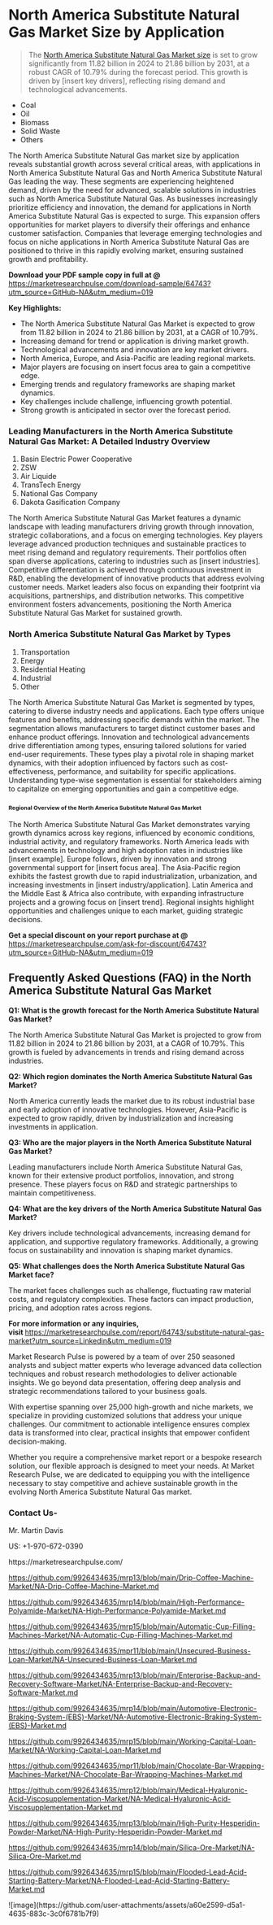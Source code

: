<h1>North America Substitute Natural Gas Market&nbsp;Size by Application</h1><blockquote><p>The <a href="https://marketresearchpulse.com/download-sample/64743?utm_source=GitHub-NA&amp;utm_medium=019">North America Substitute Natural Gas Market size</a> is set to grow significantly from 11.82 billion in 2024 to 21.86 billion by 2031, at a robust CAGR of 10.79% during the forecast period. This growth is driven by [insert key drivers], reflecting rising demand and technological advancements.</p></blockquote><ul><li>Coal<li> Oil<li> Biomass<li> Solid Waste<li> Others</li></ul><p>The North America Substitute Natural Gas market size by application reveals substantial growth across several critical areas, with applications in North America Substitute Natural Gas and North America Substitute Natural Gas leading the way. These segments are experiencing heightened demand, driven by the need for advanced, scalable solutions in industries such as North America Substitute Natural Gas. As businesses increasingly prioritize efficiency and innovation, the demand for applications in North America Substitute Natural Gas is expected to surge. This expansion offers opportunities for market players to diversify their offerings and enhance customer satisfaction. Companies that leverage emerging technologies and focus on niche applications in North America Substitute Natural Gas are positioned to thrive in this rapidly evolving market, ensuring sustained growth and profitability.</p><p><strong>Download your PDF sample copy in full at @ </strong><a href="https://marketresearchpulse.com/download-sample/64743?utm_source=GitHub-NA&amp;utm_medium=019">https://marketresearchpulse.com/download-sample/64743?utm_source=GitHub-NA&amp;utm_medium=019</a></p><p><strong>Key Highlights: </strong></p><ul><li>The North America Substitute Natural Gas Market is expected to grow from 11.82 billion in 2024 to 21.86 billion by 2031, at a CAGR of 10.79%.</li><li>Increasing demand for trend or application is driving market growth.</li><li>Technological advancements and innovation are key market drivers.</li><li>North America, Europe, and Asia-Pacific are leading regional markets.</li><li>Major players are focusing on insert focus area to gain a competitive edge.</li><li>Emerging trends and regulatory frameworks are shaping market dynamics.</li><li>Key challenges include challenge, influencing growth potential.</li><li>Strong growth is anticipated in sector over the forecast period.</li></ul><h3>Leading Manufacturers in the North America Substitute Natural Gas Market: A Detailed Industry Overview</h3><ol><li>Basin Electric Power Cooperative</li><li>ZSW</li><li>Air Liquide</li><li>TransTech Energy</li><li>National Gas Company</li><li>Dakota Gasification Company</li></ol><div class="flex max-w-full flex-col flex-grow"><div class="min-h-8 text-message flex w-full flex-col items-end gap-2 whitespace-normal break-words [.text-message+&amp;]:mt-5" dir="auto" data-message-author-role="assistant" data-message-id="fd8432e4-4910-450d-b182-61b7bfb0a01f" data-message-model-slug="gpt-4o"><div class="flex w-full flex-col gap-1 empty:hidden first:pt-[3px]"><div class="markdown prose w-full break-words dark:prose-invert light"><p>The North America Substitute Natural Gas Market features a dynamic landscape with leading manufacturers driving growth through innovation, strategic collaborations, and a focus on emerging technologies. Key players leverage advanced production techniques and sustainable practices to meet rising demand and regulatory requirements. Their portfolios often span diverse applications, catering to industries such as [insert industries]. Competitive differentiation is achieved through continuous investment in R&amp;D, enabling the development of innovative products that address evolving customer needs. Market leaders also focus on expanding their footprint via acquisitions, partnerships, and distribution networks. This competitive environment fosters advancements, positioning the North America Substitute Natural Gas Market for sustained growth.</p></div></div></div></div><h3>North America Substitute Natural Gas Market by Types</h3><ol><li>Transportation<li> Energy<li> Residential Heating<li> Industrial<li> Other</li></ol><div class="flex max-w-full flex-col flex-grow"><div class="min-h-8 text-message flex w-full flex-col items-end gap-2 whitespace-normal break-words [.text-message+&amp;]:mt-5" dir="auto" data-message-author-role="assistant" data-message-id="084470be-0bb7-4664-bddf-5156b4f41249" data-message-model-slug="gpt-4o-mini"><div class="flex w-full flex-col gap-1 empty:hidden first:pt-[3px]"><div class="markdown prose w-full break-words dark:prose-invert light"><p>The North America Substitute Natural Gas Market is segmented by types, catering to diverse industry needs and applications. Each type offers unique features and benefits, addressing specific demands within the market. The segmentation allows manufacturers to target distinct customer bases and enhance product offerings. Innovation and technological advancements drive differentiation among types, ensuring tailored solutions for varied end-user requirements. These types play a pivotal role in shaping market dynamics, with their adoption influenced by factors such as cost-effectiveness, performance, and suitability for specific applications. Understanding type-wise segmentation is essential for stakeholders aiming to capitalize on emerging opportunities and gain a competitive edge.</p></div></div></div></div><h3><span style="font-size: 11px;">Regional Overview of the North America Substitute Natural Gas Market</span></h3><div class="flex max-w-full flex-col flex-grow"><div class="min-h-8 text-message flex w-full flex-col items-end gap-2 whitespace-normal break-words [.text-message+&amp;]:mt-5" dir="auto" data-message-author-role="assistant" data-message-id="e9038762-ce64-4e30-91c9-9bd413514231" data-message-model-slug="gpt-4o-mini"><div class="flex w-full flex-col gap-1 empty:hidden first:pt-[3px]"><div class="markdown prose w-full break-words dark:prose-invert light"><p>The North America Substitute Natural Gas Market demonstrates varying growth dynamics across key regions, influenced by economic conditions, industrial activity, and regulatory frameworks. North America leads with advancements in technology and high adoption rates in industries like [insert example]. Europe follows, driven by innovation and strong governmental support for [insert focus area]. The Asia-Pacific region exhibits the fastest growth due to rapid industrialization, urbanization, and increasing investments in [insert industry/application]. Latin America and the Middle East &amp; Africa also contribute, with expanding infrastructure projects and a growing focus on [insert trend]. Regional insights highlight opportunities and challenges unique to each market, guiding strategic decisions.</p></div></div></div></div><p><strong>Get a special discount on your report purchase at @ </strong><a href="https://marketresearchpulse.com/ask-for-discount/64743?utm_source=GitHub-NA&amp;utm_medium=019">https://marketresearchpulse.com/ask-for-discount/64743?utm_source=GitHub-NA&amp;utm_medium=019</a></p><h2>Frequently Asked Questions (FAQ) in the North America Substitute Natural Gas Market</h2><p><strong>Q1: What is the growth forecast for the North America Substitute Natural Gas Market?</strong></p><p>The North America Substitute Natural Gas Market is projected to grow from 11.82 billion in 2024 to 21.86 billion by 2031, at a CAGR of 10.79%. This growth is fueled by advancements in trends and rising demand across industries.</p><p><strong>Q2: Which region dominates the North America Substitute Natural Gas Market?</strong></p><p>North America currently leads the market due to its robust industrial base and early adoption of innovative technologies. However, Asia-Pacific is expected to grow rapidly, driven by industrialization and increasing investments in application.</p><p><strong>Q3: Who are the major players in the North America Substitute Natural Gas Market?</strong></p><p>Leading manufacturers include North America Substitute Natural Gas, known for their extensive product portfolios, innovation, and strong presence. These players focus on R&amp;D and strategic partnerships to maintain competitiveness.</p><p><strong>Q4: What are the key drivers of the North America Substitute Natural Gas Market?</strong></p><p>Key drivers include technological advancements, increasing demand for application, and supportive regulatory frameworks. Additionally, a growing focus on sustainability and innovation is shaping market dynamics.</p><p><strong>Q5: What challenges does the North America Substitute Natural Gas Market face?</strong></p><p>The market faces challenges such as challenge, fluctuating raw material costs, and regulatory complexities. These factors can impact production, pricing, and adoption rates across regions.</p><p><strong>For more information or any inquiries, visit&nbsp;</strong><a href="https://marketresearchpulse.com/report/64743/substitute-natural-gas-market?utm_source=Linkedin&utm_medium=019">https://marketresearchpulse.com/report/64743/substitute-natural-gas-market?utm_source=Linkedin&utm_medium=019</a></p><p>Market Research Pulse is powered by a team of over 250 seasoned analysts and subject matter experts who leverage advanced data collection techniques and robust research methodologies to deliver actionable insights. We go beyond data presentation, offering deep analysis and strategic recommendations tailored to your business goals.</p><p>With expertise spanning over 25,000 high-growth and niche markets, we specialize in providing customized solutions that address your unique challenges. Our commitment to actionable intelligence ensures complex data is transformed into clear, practical insights that empower confident decision-making.</p><p>Whether you require a comprehensive market report or a bespoke research solution, our flexible approach is designed to meet your needs. At Market Research Pulse, we are dedicated to equipping you with the intelligence necessary to stay competitive and achieve sustainable growth in the evolving North America Substitute Natural Gas market.</p><h3><strong>Contact Us-</strong></h3><p>Mr. Martin Davis</p><p>US: +1-970-672-0390</p><p>https://marketresearchpulse.com/</p><p><a href="https://github.com/9926434635/mrp13/blob/main/Drip-Coffee-Machine-Market/NA-Drip-Coffee-Machine-Market.md">https://github.com/9926434635/mrp13/blob/main/Drip-Coffee-Machine-Market/NA-Drip-Coffee-Machine-Market.md</a></p><p><a href="https://github.com/9926434635/mrp14/blob/main/High-Performance-Polyamide-Market/NA-High-Performance-Polyamide-Market.md">https://github.com/9926434635/mrp14/blob/main/High-Performance-Polyamide-Market/NA-High-Performance-Polyamide-Market.md</a></p><p><a href="https://github.com/9926434635/mrp15/blob/main/Automatic-Cup-Filling-Machines-Market/NA-Automatic-Cup-Filling-Machines-Market.md">https://github.com/9926434635/mrp15/blob/main/Automatic-Cup-Filling-Machines-Market/NA-Automatic-Cup-Filling-Machines-Market.md</a></p><p><a href="https://github.com/9926434635/mpr11/blob/main/Unsecured-Business-Loan-Market/NA-Unsecured-Business-Loan-Market.md">https://github.com/9926434635/mpr11/blob/main/Unsecured-Business-Loan-Market/NA-Unsecured-Business-Loan-Market.md</a></p><p><a href="https://github.com/9926434635/mrp13/blob/main/Enterprise-Backup-and-Recovery-Software-Market/NA-Enterprise-Backup-and-Recovery-Software-Market.md">https://github.com/9926434635/mrp13/blob/main/Enterprise-Backup-and-Recovery-Software-Market/NA-Enterprise-Backup-and-Recovery-Software-Market.md</a></p><p><a href="https://github.com/9926434635/mrp14/blob/main/Automotive-Electronic-Braking-System-(EBS)-Market/NA-Automotive-Electronic-Braking-System-(EBS)-Market.md">https://github.com/9926434635/mrp14/blob/main/Automotive-Electronic-Braking-System-(EBS)-Market/NA-Automotive-Electronic-Braking-System-(EBS)-Market.md</a></p><p><a href="https://github.com/9926434635/mrp15/blob/main/Working-Capital-Loan-Market/NA-Working-Capital-Loan-Market.md">https://github.com/9926434635/mrp15/blob/main/Working-Capital-Loan-Market/NA-Working-Capital-Loan-Market.md</a></p><p><a href="https://github.com/9926434635/mpr11/blob/main/Chocolate-Bar-Wrapping-Machines-Market/NA-Chocolate-Bar-Wrapping-Machines-Market.md">https://github.com/9926434635/mpr11/blob/main/Chocolate-Bar-Wrapping-Machines-Market/NA-Chocolate-Bar-Wrapping-Machines-Market.md</a></p><p><a href="https://github.com/9926434635/mrp12/blob/main/Medical-Hyaluronic-Acid-Viscosupplementation-Market/NA-Medical-Hyaluronic-Acid-Viscosupplementation-Market.md">https://github.com/9926434635/mrp12/blob/main/Medical-Hyaluronic-Acid-Viscosupplementation-Market/NA-Medical-Hyaluronic-Acid-Viscosupplementation-Market.md</a></p><p><a href="https://github.com/9926434635/mrp13/blob/main/High-Purity-Hesperidin-Powder-Market/NA-High-Purity-Hesperidin-Powder-Market.md">https://github.com/9926434635/mrp13/blob/main/High-Purity-Hesperidin-Powder-Market/NA-High-Purity-Hesperidin-Powder-Market.md</a></p><p><a href="https://github.com/9926434635/mrp14/blob/main/Silica-Ore-Market/NA-Silica-Ore-Market.md">https://github.com/9926434635/mrp14/blob/main/Silica-Ore-Market/NA-Silica-Ore-Market.md</a></p><p><a href="https://github.com/9926434635/mrp15/blob/main/Flooded-Lead-Acid-Starting-Battery-Market/NA-Flooded-Lead-Acid-Starting-Battery-Market.md">https://github.com/9926434635/mrp15/blob/main/Flooded-Lead-Acid-Starting-Battery-Market/NA-Flooded-Lead-Acid-Starting-Battery-Market.md</a></p>
![image](https://github.com/user-attachments/assets/a60e2599-d5a1-4635-883c-3c0f6781b7f9)
